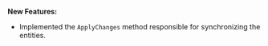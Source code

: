 **New Features:**

* Implemented the `ApplyChanges` method responsible for synchronizing the entities.